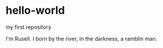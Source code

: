 # hello-world
my first repository

I'm Rusell. I born by the river, in the darkness, a ramblin man. 
